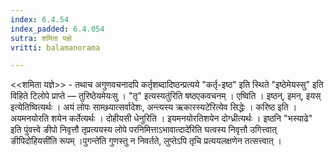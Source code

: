 ```yaml
---
index: 6.4.54
index_padded: 6.4.054
sutra: शमिता यज्ञे
vritti: balamanorama

---
```

<<शमिता यज्ञे>> - तथाच अगुणवचनादपि कर्तृशब्दादिष्ठन्प्रत्यये "कर्तृ-इष्ठ" इति स्थिते "इष्ठेमेयस्सु" इति विहिते टिलोपे प्राप्ते — तुरिष्ठेयमेयःसु । "तृ" इत्यस्यतु॑रिति षष्ठएकवचनम् । एष्विति । इष्ठन्, इमन्, इयस् इत्येतिष्वित्यर्थः । अयं लोपः सामथ्र्यात्सर्वादेशः, अन्त्यस्य ऋकारस्यटे॑रित्येव सिद्धेः । करिष्ठ इति । अयमनयोरति शयेन कर्तेत्यर्थः । दोहीयसी धेनुरिति । इयमनयोरतिशयेन दोग्ध्रीत्यर्थः । इष्ठनि "भस्याढे" इति पुंवत्त्वे ङीपो निवृत्तौ तृप्रत्ययस्य लोपे परनिमित्ताऽभावात्दादे॑रिति घत्वस्य निवृत्तौ उगित्त्वात् ङीपिदोहियसी॑ति रूपम् ।पुगन्ते॑ति गुणस्तु न निवर्तते, लुप्तेऽपि तृचि प्रत्ययलक्षणेन तत्सत्त्वात् । 